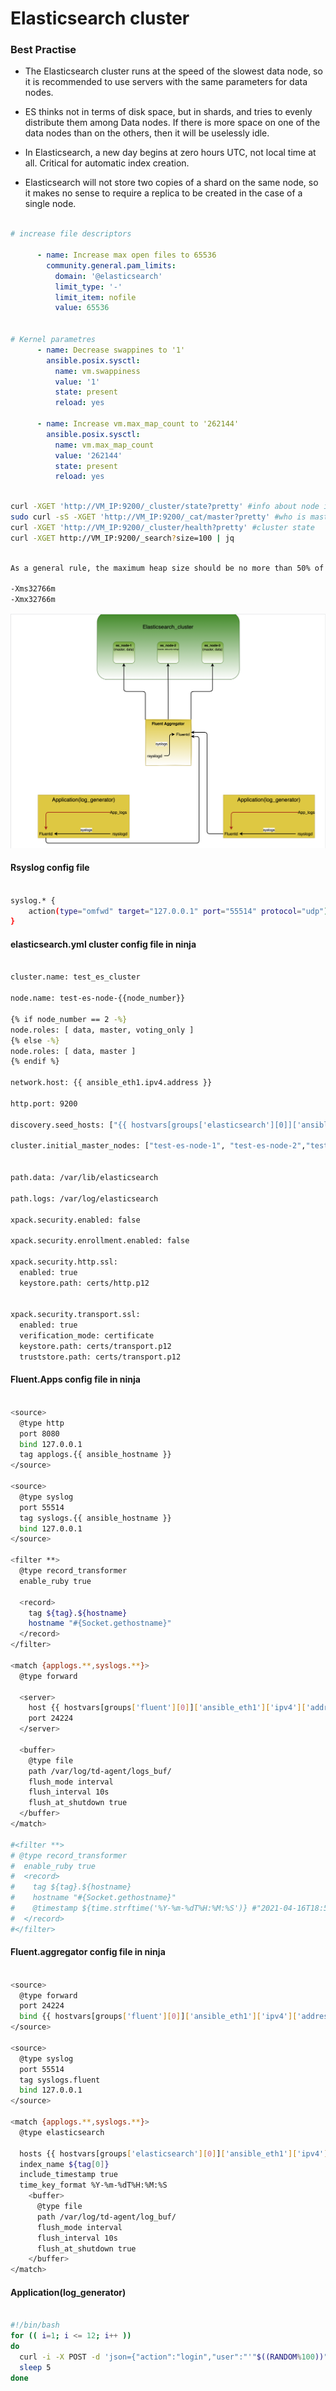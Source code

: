 # Elasticsearch cluster


### Best Practise

* The Elasticsearch cluster runs at the speed of the slowest data node, so it is recommended to use servers with the same parameters for data nodes.

* ES thinks not in terms of disk space, but in shards, and tries to evenly distribute them among Data nodes. If there is more space on one of the data nodes than on the others, then it will be uselessly idle.

* In Elasticsearch, a new day begins at zero hours UTC, not local time at all. Critical for automatic index creation.

* Elasticsearch will not store two copies of a shard on the same node, so it makes no sense to require a replica to be created in the case of a single node.


```yaml

# increase file descriptors

      - name: Increase max open files to 65536
        community.general.pam_limits:
          domain: '@elasticsearch'
          limit_type: '-'
          limit_item: nofile
          value: 65536


# Kernel parametres
      - name: Decrease swappines to '1'
        ansible.posix.sysctl:
          name: vm.swappiness
          value: '1'
          state: present
          reload: yes

      - name: Increase vm.max_map_count to '262144'
        ansible.posix.sysctl:
          name: vm.max_map_count
          value: '262144'
          state: present
          reload: yes

```

```bash

curl -XGET 'http://VM_IP:9200/_cluster/state?pretty' #info about node in cluster
sudo curl -sS -XGET 'http://VM_IP:9200/_cat/master?pretty' #who is master
curl -XGET 'http://VM_IP:9200/_cluster/health?pretty' #cluster state
curl -XGET http://VM_IP:9200/_search?size=100 | jq 

```


```bash 

As a general rule, the maximum heap size should be no more than 50% of RAM and no more than 32766m 

-Xms32766m 
-Xmx32766m

```


![Elastic_scheme](https://github.com/DevEnv-94/Logs/blob/master/Elasticsearch_cluster/images/scheme.png)


#### Rsyslog config file

```bash

syslog.* {
	action(type="omfwd" target="127.0.0.1" port="55514" protocol="udp")
}

```

#### elasticsearch.yml cluster config file in ninja

```bash

cluster.name: test_es_cluster

node.name: test-es-node-{{node_number}}

{% if node_number == 2 -%}
node.roles: [ data, master, voting_only ]
{% else -%}
node.roles: [ data, master ]
{% endif %}

network.host: {{ ansible_eth1.ipv4.address }}

http.port: 9200

discovery.seed_hosts: ["{{ hostvars[groups['elasticsearch'][0]]['ansible_eth1']['ipv4']['address'] }}", "{{ hostvars[groups['elasticsearch'][1]]['ansible_eth1']['ipv4']['address'] }}","{{ hostvars[groups['elasticsearch'][2]]['ansible_eth1']['ipv4']['address'] }}"]

cluster.initial_master_nodes: ["test-es-node-1", "test-es-node-2","test-es-node-3"] 


path.data: /var/lib/elasticsearch

path.logs: /var/log/elasticsearch

xpack.security.enabled: false

xpack.security.enrollment.enabled: false

xpack.security.http.ssl:
  enabled: true
  keystore.path: certs/http.p12


xpack.security.transport.ssl:
  enabled: true
  verification_mode: certificate
  keystore.path: certs/transport.p12
  truststore.path: certs/transport.p12

```

#### Fluent.Apps config file in ninja

```bash

<source>
  @type http
  port 8080
  bind 127.0.0.1
  tag applogs.{{ ansible_hostname }}
</source>

<source>
  @type syslog
  port 55514
  tag syslogs.{{ ansible_hostname }}
  bind 127.0.0.1
</source>

<filter **>
  @type record_transformer
  enable_ruby true

  <record>
    tag ${tag}.${hostname}
    hostname "#{Socket.gethostname}"
  </record>
</filter>

<match {applogs.**,syslogs.**}>
  @type forward

  <server>
    host {{ hostvars[groups['fluent'][0]]['ansible_eth1']['ipv4']['address'] }}
    port 24224
  </server>

  <buffer>
    @type file
    path /var/log/td-agent/logs_buf/
    flush_mode interval
    flush_interval 10s
    flush_at_shutdown true  
  </buffer>
</match>

#<filter **>
# @type record_transformer
#  enable_ruby true
#  <record>
#    tag ${tag}.${hostname}
#    hostname "#{Socket.gethostname}"
#    @timestamp ${time.strftime('%Y-%m-%dT%H:%M:%S')} #"2021-04-16T18:52:03"
#  </record>
#</filter>

```

#### Fluent.aggregator config file in ninja

```bash

<source>
  @type forward
  port 24224
  bind {{ hostvars[groups['fluent'][0]]['ansible_eth1']['ipv4']['address'] }}
</source>

<source>
  @type syslog
  port 55514
  tag syslogs.fluent
  bind 127.0.0.1
</source>

<match {applogs.**,syslogs.**}>
  @type elasticsearch

  hosts {{ hostvars[groups['elasticsearch'][0]]['ansible_eth1']['ipv4']['address'] }}:9200,{{ hostvars[groups['elasticsearch'][1]]['ansible_eth1']['ipv4']['address'] }}:9200,{{ hostvars[groups['elasticsearch'][2]]['ansible_eth1']['ipv4']['address'] }}:9200
  index_name ${tag[0]}
  include_timestamp true
  time_key_format %Y-%m-%dT%H:%M:%S
    <buffer>
      @type file
      path /var/log/td-agent/log_buf/
      flush_mode interval
      flush_interval 10s
      flush_at_shutdown true
    </buffer>
</match>

```

#### Application(log_generator)

```bash

#!/bin/bash
for (( i=1; i <= 12; i++ ))
do
  curl -i -X POST -d 'json={"action":"login","user":"'"$((RANDOM%100))"'", "current_timestamp": '$(date +%s)'}' http://localhost:8080/applogs
  sleep 5
done

```
